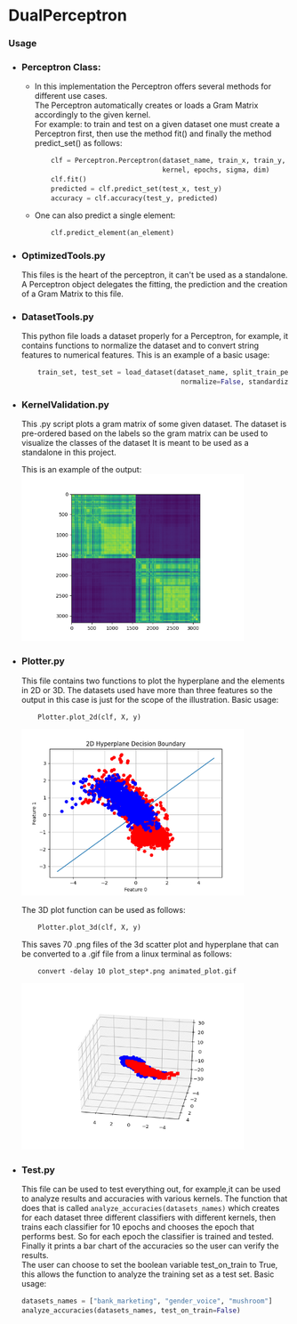 # DualPerceptron


### Usage
*   ### Perceptron Class:  
    *   In this implementation the Perceptron offers several methods
        for different use cases.  
        The Perceptron automatically creates or loads a Gram Matrix accordingly to 
        the given kernel.  
        For example: to train and test on a given dataset one must create 
        a Perceptron first, then use the method fit() and finally the method 
        predict_set() as follows:  
        
        ```python  
            clf = Perceptron.Perceptron(dataset_name, train_x, train_y, 
                                        kernel, epochs, sigma, dim)  
            clf.fit()  
            predicted = clf.predict_set(test_x, test_y)  
            accuracy = clf.accuracy(test_y, predicted)  
        ```
        
    *   One can also predict a single element:  
        
        ```python
            clf.predict_element(an_element)
        ``` 

*   ### OptimizedTools.py
    This files is the heart of the perceptron, it can't be used as a standalone.
    A Perceptron object delegates the fitting, the prediction and the creation of a 
    Gram Matrix to this file.
    
*   ### DatasetTools.py
    This python file loads a dataset properly for a Perceptron,
    for example, it contains functions to normalize the dataset and 
    to convert string features to numerical features. 
    This is an example of a basic usage:  
    
    ```python
        train_set, test_set = load_dataset(dataset_name, split_train_percentage,
                                            normalize=False, standardize=False)
    ```  
    
*   ### KernelValidation.py
    This .py script plots a gram matrix of some given dataset.
    The dataset is pre-ordered based on the labels so the gram 
    matrix can be used to visualize the classes of the dataset
    It is meant to be used as a standalone in this project.
    
    This is an example of the output:  
    <img src="/Pictures/gender_voice_gram_mat_3_ordered.png" width="400px">  
    
*   ### Plotter.py
    This file contains two functions to plot the hyperplane and the elements 
    in 2D or 3D. The datasets used have more than three features so the output 
    in this case is just for the scope of the illustration.
    Basic usage:
    ```python
        Plotter.plot_2d(clf, X, y)
    ```  
    <img src="/Pictures/2D Hyperplane Decision Boundary gender_voice.png" width="400px">
        
    The 3D plot function can be used as follows:
    ```python
        Plotter.plot_3d(clf, X, y)
    ```
    This saves 70 .png files of the 3d scatter plot and hyperplane that
    can be converted to a .gif file from a linux terminal as follows:
    ```
        convert -delay 10 plot_step*.png animated_plot.gif
    ```
    <img src="/3D_plots/animated_plot.gif" width="400px">  
    
*   ### Test.py
    This file can be used to test everything out, for example,it can be used to analyze results and accuracies
    with various kernels. The function that does that is called `analyze_accuracies(datasets_names)`
    which creates for each dataset three different classifiers with different kernels, then trains each
    classifier for 10 epochs and chooses the epoch that performs best. So for each epoch the classifier
    is trained and tested. Finally it prints a bar chart of the accuracies so the user can verify the results.  
    The user can choose to set the boolean variable test_on_train to True, this allows the function 
    to analyze the training set as a test set. 
    Basic usage:   
    
    ```python
    datasets_names = ["bank_marketing", "gender_voice", "mushroom"]
    analyze_accuracies(datasets_names, test_on_train=False)
    ```   
    
    
            
    
        
        
        
        
